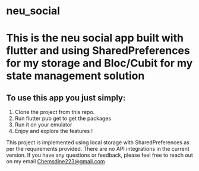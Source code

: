 # neu_social

# This is the neu social app built with flutter and using SharedPreferences for my storage and Bloc/Cubit for my state management solution

## To use this app you just simply:

1. Clone the project from this repo.
2. Run flutter pub get to get the packages 
3. Run it on your emulator
4. Enjoy and explore the features !



This project is implemented using local storage with SharedPreferences as per the requirements provided. There are no API integrations in the current version.
If you have any questions or feedback, please feel free to reach out on my email Chemsdine223@gmail.com
